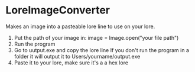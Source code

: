 # LoreImageConverter
Makes an image into a pasteable lore line to use on your lore.

1. Put the path of your image in: image = Image.open("your file path")
2. Run the program
3. Go to uutput.exe and copy the lore line
    If you don't run the program in a folder it will output it to Users/yourname/output.exe
4. Paste it to your lore, make sure it's a a hex lore
